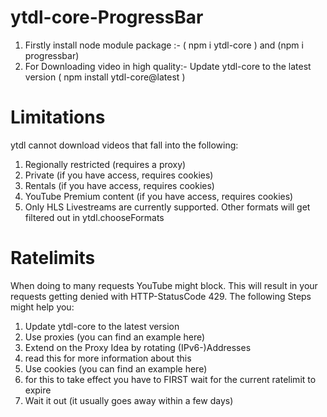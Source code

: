 # ytdl-core-ProgressBar
1. Firstly install node module package :- ( npm i ytdl-core ) and (npm i progressbar)
2. For Downloading video in high quality:- Update ytdl-core to the latest version ( npm install ytdl-core@latest )

# Limitations
ytdl cannot download videos that fall into the following:
1. Regionally restricted (requires a proxy)
2. Private (if you have access, requires cookies)
3. Rentals (if you have access, requires cookies)
4. YouTube Premium content (if you have access, requires cookies)
5. Only HLS Livestreams are currently supported. Other formats will get filtered out in ytdl.chooseFormats

# Ratelimits
When doing to many requests YouTube might block. This will result in your requests getting denied with HTTP-StatusCode 429. The following Steps might help you:
1. Update ytdl-core to the latest version
2. Use proxies (you can find an example here)
3. Extend on the Proxy Idea by rotating (IPv6-)Addresses
4. read this for more information about this
5. Use cookies (you can find an example here)
6. for this to take effect you have to FIRST wait for the current ratelimit to expire
7. Wait it out (it usually goes away within a few days)


